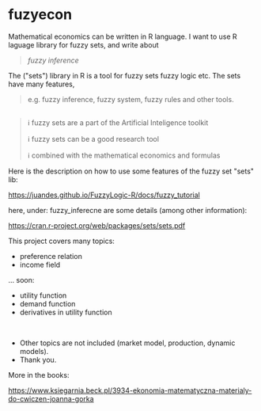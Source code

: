 # fuzyecon
Mathematical economics can be written in R language.
I want to use R laguage library for fuzzy sets, and write about

> *fuzzy inference*

The ("sets") library in R is a tool for fuzzy sets fuzzy logic etc.
The sets have many features, 

> e.g. fuzzy inference, fuzzy system, fuzzy rules and other tools.

## 

> ℹ️ fuzzy sets are a part of the Artificial Inteligence toolkit
> 
> ℹ️ fuzzy sets can be a good research tool
> 
> ℹ️ combined with the mathematical economics and formulas

Here is the description on how to use some features of the fuzzy set "sets" lib:

https://juandes.github.io/FuzzyLogic-R/docs/fuzzy_tutorial

here, under: fuzzy_inferecne are some details (among other information):

https://cran.r-project.org/web/packages/sets/sets.pdf

This project covers many topics:

* preference relation
* income field
  
... soon:

* utility function
* demand function
* derivatives in utility function

<br/>

* Other topics are not included (market model, production, dynamic models).
* Thank you.

More in the books: 

https://www.ksiegarnia.beck.pl/3934-ekonomia-matematyczna-materialy-do-cwiczen-joanna-gorka
